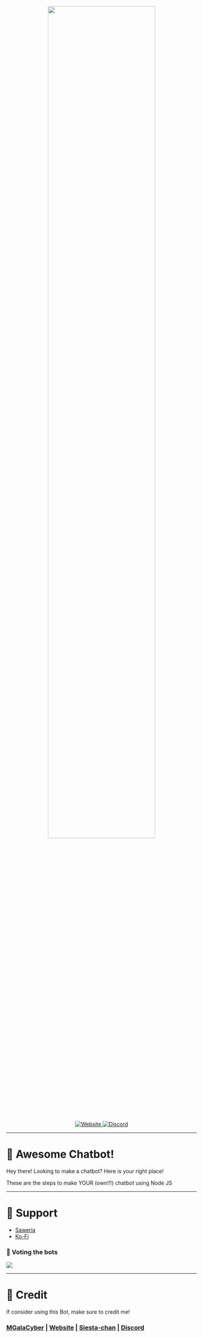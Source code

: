 <div align="center">
  <a href="https://siesta-chan.vercel.app">
    <img src="https://cdn.discordapp.com/attachments/893068961116225567/943053270375608360/FB_IMG_1642503622583.jpg" width="75%"></img> 
  </a>
  
  <a href="https://siesta-chan.vercel.app">
  
  ![Website](https://img.shields.io/website?down_color=red&down_message=OFFLINE&label=STATUS&style=for-the-badge&up_color=lime&up_message=ONLINE&url=https%3A%2F%2Frailway.app%2Fproject%2Fb32c4b2d-cda3-4d59-9a6f-e7885f6ef575)
</a>
  <a href="https://discord.gg/2UshYsFfCP">
  ![Discord](https://img.shields.io/discord/826406117658853417?logo=discord&style=for-the-badge)
</a>
<!--   ![GitHub all releases](https://img.shields.io/github/downloads/MGalaCyber/Discord-Chatbot-AI/total?style=for-the-badge)
  ![GitHub forks](https://img.shields.io/github/forks/MGalaCyber/Discord-Chatbot-AI?logo=github&style=for-the-badge)
  ![GitHub contributors](https://img.shields.io/github/contributors/MGalaCyber/Discord-Chatbot-AI?logo=github&style=for-the-badge)
  ![Watching](https://img.shields.io/github/watchers/MGalaCyber/Chatbot-AI-v1?style=for-the-badge)
  ![Stars](https://img.shields.io/github/stars/MGalaCyber/Chatbot-AI-v1?style=for-the-badge)
  ![GitHub code size in bytes](https://img.shields.io/github/languages/code-size/MGalaCyber/Discord-Chatbot-AI?style=for-the-badge)
  ![GitHub commit activity](https://img.shields.io/github/commit-activity/m/MGalaCyber/Discord-Chatbot-AI?style=for-the-badge) -->
  
</div>

---------

# 💬 Awesome Chatbot!

Hey there! Looking to make a chatbot? Here is your right place!

These are the steps to make YOUR (own!!!) chatbot using Node JS

<!-- -----
## 📚 Package Library:
- [Discord.js](https://discord.js.org/)
- [Chalk](https://www.npmjs.com/package/chalk)
- [Clever-chat](https://www.npmjs.com/package/clever-chat)
- [Dotenv](https://www.npmjs.com/package/dotenv)
- [Express](https://www.npmjs.com/package/express)
- [Glob](https://www.npmjs.com/package/glob)
- [Quick.db](https://www.npmjs.com/package/quick.db)

### Bots Version:
> ![GitHub package.json version (subfolder of monorepo)](https://img.shields.io/github/package-json/v/MGalaCyber/Discord-Chatbot-AI?color=lime&style=for-the-badge)
---------

## ⚙ Configuration
- ⚠ Never share your tokens or api keys publicly
- Create and Modify `.env` and fill out the values:
```env
TOKEN="discord-bot-token"
PREFIX="your-prefix"
OWNER="discord-user-id"
NEW_GUILD_JOIN="discord-channel-id-for-joining-guild-notification"
NEW_GUILD_LEAVE="discord-channel-id-for-leave-guild-notification"
BugsChannel="discord-channel-id-for-bugsreport"
FeedbackChannel="discord-channel-id-for-feedback"
```

---------
## 📥 INSTALLATION

> #### 🧩 FOR DEPLOY HEROKU USER

<p><a href="https://heroku.com/deploy?template=https://github.com/MGalaCyber/Discord-Chatbot-AI"> <img src="https://www.herokucdn.com/deploy/button.svg" alt="Deploy to Heroku" /></a></p>

```
> Step 1: First, Deploy This Repository to Heroku.
> Step 2: Then, Fill in all the empty fields that are already available
> Step 3: Then, Click Button "Deploy App", and wait until the build process is complete

Now, it should show your bot is online!!
```

---------

> #### 🧩 FOR REPL.IT USER

[![Run on Repl.it](https://repl.it/badge/github/vcodes-xyz/bot-list)](https://repl.it/github/MGalaCyber/Discord-Chatbot-AI)<br>

```
> Step 1: First, fork this repository, then clone that repository from repl.it.
> Step 2: Once your repl is ready, check your sidebar and see a lock sign. There, you should put TOKEN="-" as your key, and as value, your bot token.
> Step 3: Add your Discord ID in OWNER="-", add "PREFIX="-", NEW_GUILD_JOIN="-", NEW_GUILD_LEAVE="-", BugsChannel="-", and add "FeedbackChannel="-"
> Step 4: Add your bot customisations in chatSend.js, when requiring clever-chat
> Step 5: Go to your "SHELL" in your right, and copy/paste run this command `npm i axios@0.21.1 chalk@4.1.1 clever-chat@8.0.0 discord.js@12.5.3 dotenv@10.0.0 express@4.17.1 quick.db@7.1.3`
> Step 6: Go to "index.js" file and click on "RUN" in repl.it.

Now, it should show your bot is online!!
```

---------

Now, if you see your bot is online, or "streaming" mode as I set it to, run the command `{your bot prefix here}setchat #some-channel-name-here`
Go to that channel, and say Hi, and have a lovely chat!

You can also chat with the bot in DMs!
 -->
---------
# 💖 Support
- [Saweria](https://saweria.co/Galaxy1274)
- [Ko-Fi](https://ko-fi.com/MGalaCyber1274)

### 💠 Voting the bots
<a href="https://top.gg/bot/869755197046530060">
  <img src="https://top.gg/api/widget/869755197046530060.svg">
</a>

---------
# 💝 Credit
If consider using this Bot, make sure to credit me!
### [MGalaCyber](https://github.com/MGalaCyber) | [Website](https://galacyber.vercel.app) | [Siesta-chan](https://siesta-chan.vercel.app) | [Discord](https://discord.gg/2UshYsFfCP)
<!-- 
---------
# 📜 Licence
> ![GitHub](https://img.shields.io/github/license/MGalaCyber/Discord-Chatbot-AI?style=for-the-badge)
 -->
